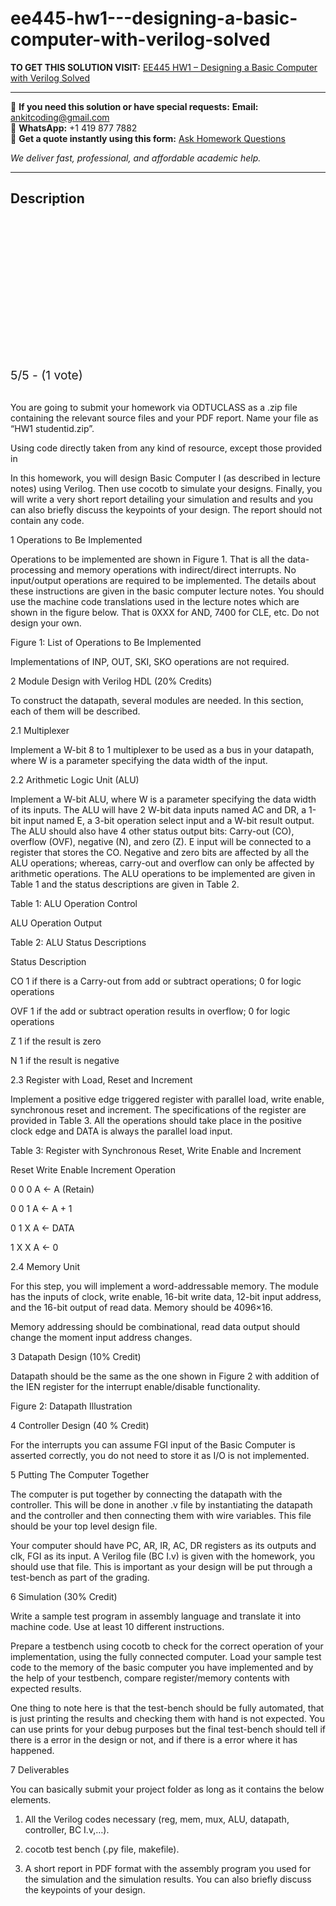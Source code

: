 # ee445-hw1---designing-a-basic-computer-with-verilog-solved
**TO GET THIS SOLUTION VISIT:** [EE445 HW1 – Designing a Basic Computer with Verilog Solved](https://www.ankitcodinghub.com/product/ee445-solved/)


---

📩 **If you need this solution or have special requests:** **Email:** ankitcoding@gmail.com  
📱 **WhatsApp:** +1 419 877 7882  
📄 **Get a quote instantly using this form:** [Ask Homework Questions](https://www.ankitcodinghub.com/services/ask-homework-questions/)

*We deliver fast, professional, and affordable academic help.*

---

<h2>Description</h2>



<div class="kk-star-ratings kksr-auto kksr-align-center kksr-valign-top" data-payload="{&quot;align&quot;:&quot;center&quot;,&quot;id&quot;:&quot;112885&quot;,&quot;slug&quot;:&quot;default&quot;,&quot;valign&quot;:&quot;top&quot;,&quot;ignore&quot;:&quot;&quot;,&quot;reference&quot;:&quot;auto&quot;,&quot;class&quot;:&quot;&quot;,&quot;count&quot;:&quot;1&quot;,&quot;legendonly&quot;:&quot;&quot;,&quot;readonly&quot;:&quot;&quot;,&quot;score&quot;:&quot;5&quot;,&quot;starsonly&quot;:&quot;&quot;,&quot;best&quot;:&quot;5&quot;,&quot;gap&quot;:&quot;4&quot;,&quot;greet&quot;:&quot;Rate this product&quot;,&quot;legend&quot;:&quot;5\/5 - (1 vote)&quot;,&quot;size&quot;:&quot;24&quot;,&quot;title&quot;:&quot;EE445 HW1 – Designing a Basic Computer with Verilog Solved&quot;,&quot;width&quot;:&quot;138&quot;,&quot;_legend&quot;:&quot;{score}\/{best} - ({count} {votes})&quot;,&quot;font_factor&quot;:&quot;1.25&quot;}">

<div class="kksr-stars">

<div class="kksr-stars-inactive">
            <div class="kksr-star" data-star="1" style="padding-right: 4px">


<div class="kksr-icon" style="width: 24px; height: 24px;"></div>
        </div>
            <div class="kksr-star" data-star="2" style="padding-right: 4px">


<div class="kksr-icon" style="width: 24px; height: 24px;"></div>
        </div>
            <div class="kksr-star" data-star="3" style="padding-right: 4px">


<div class="kksr-icon" style="width: 24px; height: 24px;"></div>
        </div>
            <div class="kksr-star" data-star="4" style="padding-right: 4px">


<div class="kksr-icon" style="width: 24px; height: 24px;"></div>
        </div>
            <div class="kksr-star" data-star="5" style="padding-right: 4px">


<div class="kksr-icon" style="width: 24px; height: 24px;"></div>
        </div>
    </div>

<div class="kksr-stars-active" style="width: 138px;">
            <div class="kksr-star" style="padding-right: 4px">


<div class="kksr-icon" style="width: 24px; height: 24px;"></div>
        </div>
            <div class="kksr-star" style="padding-right: 4px">


<div class="kksr-icon" style="width: 24px; height: 24px;"></div>
        </div>
            <div class="kksr-star" style="padding-right: 4px">


<div class="kksr-icon" style="width: 24px; height: 24px;"></div>
        </div>
            <div class="kksr-star" style="padding-right: 4px">


<div class="kksr-icon" style="width: 24px; height: 24px;"></div>
        </div>
            <div class="kksr-star" style="padding-right: 4px">


<div class="kksr-icon" style="width: 24px; height: 24px;"></div>
        </div>
    </div>
</div>


<div class="kksr-legend" style="font-size: 19.2px;">
            5/5 - (1 vote)    </div>
    </div>
&nbsp;

You are going to submit your homework via ODTUCLASS as a .zip file containing the relevant source files and your PDF report. Name your file as “HW1 studentid.zip”.

Using code directly taken from any kind of resource, except those provided in

In this homework, you will design Basic Computer I (as described in lecture notes) using Verilog. Then use cocotb to simulate your designs. Finally, you will write a very short report detailing your simulation and results and you can also briefly discuss the keypoints of your design. The report should not contain any code.

1 Operations to Be Implemented

Operations to be implemented are shown in Figure 1. That is all the data-processing and memory operations with indirect/direct interrupts. No input/output operations are required to be implemented. The details about these instructions are given in the basic computer lecture notes. You should use the machine code translations used in the lecture notes which are shown in the figure below. That is 0XXX for AND, 7400 for CLE, etc. Do not design your own.

Figure 1: List of Operations to Be Implemented

Implementations of INP, OUT, SKI, SKO operations are not required.

2 Module Design with Verilog HDL (20% Credits)

To construct the datapath, several modules are needed. In this section, each of them will be described.

2.1 Multiplexer

Implement a W-bit 8 to 1 multiplexer to be used as a bus in your datapath, where W is a parameter specifying the data width of the input.

2.2 Arithmetic Logic Unit (ALU)

Implement a W-bit ALU, where W is a parameter specifying the data width of its inputs. The ALU will have 2 W-bit data inputs named AC and DR, a 1-bit input named E, a 3-bit operation select input and a W-bit result output. The ALU should also have 4 other status output bits: Carry-out (CO), overflow (OVF), negative (N), and zero (Z). E input will be connected to a register that stores the CO. Negative and zero bits are affected by all the ALU operations; whereas, carry-out and overflow can only be affected by arithmetic operations. The ALU operations to be implemented are given in Table 1 and the status descriptions are given in Table 2.

Table 1: ALU Operation Control

ALU Operation Output

Table 2: ALU Status Descriptions

Status Description

CO 1 if there is a Carry-out from add or subtract operations; 0 for logic operations

OVF 1 if the add or subtract operation results in overflow; 0 for logic operations

Z 1 if the result is zero

N 1 if the result is negative

2.3 Register with Load, Reset and Increment

Implement a positive edge triggered register with parallel load, write enable, synchronous reset and increment. The specifications of the register are provided in Table 3. All the operations should take place in the positive clock edge and DATA is always the parallel load input.

Table 3: Register with Synchronous Reset, Write Enable and Increment

Reset Write Enable Increment Operation

0 0 0 A ← A (Retain)

0 0 1 A ← A + 1

0 1 X A ← DATA

1 X X A ← 0

2.4 Memory Unit

For this step, you will implement a word-addressable memory. The module has the inputs of clock, write enable, 16-bit write data, 12-bit input address, and the 16-bit output of read data. Memory should be 4096×16.

Memory addressing should be combinational, read data output should change the moment input address changes.

3 Datapath Design (10% Credit)

Datapath should be the same as the one shown in Figure 2 with addition of the IEN register for the interrupt enable/disable functionality.

Figure 2: Datapath Illustration

4 Controller Design (40 % Credit)

For the interrupts you can assume FGI input of the Basic Computer is asserted correctly, you do not need to store it as I/O is not implemented.

5 Putting The Computer Together

The computer is put together by connecting the datapath with the controller. This will be done in another .v file by instantiating the datapath and the controller and then connecting them with wire variables. This file should be your top level design file.

Your computer should have PC, AR, IR, AC, DR registers as its outputs and clk, FGI as its input. A Verilog file (BC I.v) is given with the homework, you should use that file. This is important as your design will be put through a test-bench as part of the grading.

6 Simulation (30% Credit)

Write a sample test program in assembly language and translate it into machine code. Use at least 10 different instructions.

Prepare a testbench using cocotb to check for the correct operation of your implementation, using the fully connected computer. Load your sample test code to the memory of the basic computer you have implemented and by the help of your testbench, compare register/memory contents with expected results.

One thing to note here is that the test-bench should be fully automated, that is just printing the results and checking them with hand is not expected. You can use prints for your debug purposes but the final test-bench should tell if there is a error in the design or not, and if there is a error where it has happened.

7 Deliverables

You can basically submit your project folder as long as it contains the below elements.

1. All the Verilog codes necessary (reg, mem, mux, ALU, datapath, controller, BC I.v,…).

2. cocotb test bench (.py file, makefile).

3. A short report in PDF format with the assembly program you used for the simulation and the simulation results. You can also briefly discuss the keypoints of your design.
